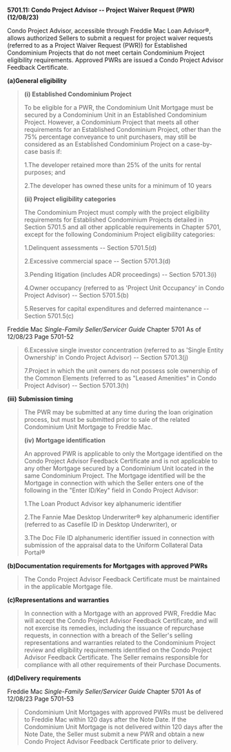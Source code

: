**5701.11: Condo Project Advisor -- Project Waiver Request (PWR)
(12/08/23)**

Condo Project Advisor, accessible through Freddie Mac Loan Advisor®,
allows authorized Sellers to submit a request for project waiver
requests (referred to as a Project Waiver Request (PWR)) for Established
Condominium Projects that do not meet certain Condominium Project
eligibility requirements. Approved PWRs are issued a Condo Project
Advisor Feedback Certificate.

**(a)General eligibility**

> **(i) Established Condominium Project**
>
> To be eligible for a PWR, the Condominium Unit Mortgage must be
> secured by a Condominium Unit in an Established Condominium Project.
> However, a Condominium Project that meets all other requirements for
> an Established Condominium Project, other than the 75% percentage
> conveyance to unit purchasers, may still be considered as an
> Established Condominium Project on a case-by-case basis if:
>
> 1.The developer retained more than 25% of the units for rental
> purposes; and
>
> 2.The developer has owned these units for a minimum of 10 years
>
> **(ii) Project eligibility categories**
>
> The Condominium Project must comply with the project eligibility
> requirements for Established Condominium Projects detailed in Section
> 5701.5 and all other applicable requirements in Chapter 5701, except
> for the following Condominium Project eligibility categories:
>
> 1.Delinquent assessments -- Section 5701.5(d)
>
> 2.Excessive commercial space -- Section 5701.3(d)
>
> 3.Pending litigation (includes ADR proceedings) -- Section 5701.3(i)
>
> 4.Owner occupancy (referred to as 'Project Unit Occupancy' in Condo
> Project Advisor) -- Section 5701.5(b)
>
> 5.Reserves for capital expenditures and deferred maintenance --
> Section 5701.5(c)

Freddie Mac *Single-Family Seller/Servicer Guide* Chapter 5701 As of
12/08/23 Page 5701-52

> 6.Excessive single investor concentration (referred to as 'Single
> Entity Ownership' in Condo Project Advisor) -- Section 5701.3(j)
>
> 7.Project in which the unit owners do not possess sole ownership of
> the Common Elements (referred to as "Leased Amenities" in Condo
> Project Advisor) -- Section 5701.3(h)

**(iii)** **Submission timing**

> The PWR may be submitted at any time during the loan origination
> process, but must be submitted prior to sale of the related
> Condominium Unit Mortgage to Freddie Mac.
>
> **(iv)** **Mortgage identification**
>
> An approved PWR is applicable to only the Mortgage identified on the
> Condo Project Advisor Feedback Certificate and is not applicable to
> any other Mortgage secured by a Condominium Unit located in the same
> Condominium Project. The Mortgage identified will be the Mortgage in
> connection with which the Seller enters one of the following in the
> "Enter ID/Key" field in Condo Project Advisor:
>
> 1.The Loan Product Advisor key alphanumeric identifier
>
> 2.The Fannie Mae Desktop Underwriter® key alphanumeric identifier
> (referred to as Casefile ID in Desktop Underwriter), or
>
> 3.The Doc File ID alphanumeric identifier issued in connection with
> submission of the appraisal data to the Uniform Collateral Data
> Portal®

**(b)Documentation requirements for Mortgages with approved PWRs**

> The Condo Project Advisor Feedback Certificate must be maintained in
> the applicable Mortgage file.

**(c)Representations and warranties**

> In connection with a Mortgage with an approved PWR, Freddie Mac will
> accept the Condo Project Advisor Feedback Certificate, and will not
> exercise its remedies, including the issuance of repurchase requests,
> in connection with a breach of the Seller's selling\
> representations and warranties related to the Condominium Project
> review and eligibility requirements identified on the Condo Project
> Advisor Feedback Certificate. The Seller remains responsible for
> compliance with all other requirements of their Purchase Documents.

**(d)Delivery requirements**

Freddie Mac *Single-Family Seller/Servicer Guide* Chapter 5701 As of
12/08/23 Page 5701-53

> Condominium Unit Mortgages with approved PWRs must be delivered to
> Freddie Mac within 120 days after the Note Date. If the Condominium
> Unit Mortgage is not delivered within 120 days after the Note Date,
> the Seller must submit a new PWR and obtain a new Condo Project
> Advisor Feedback Certificate prior to delivery.